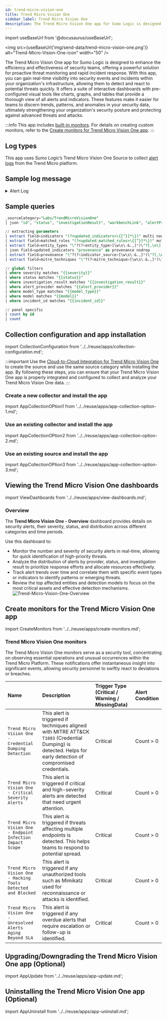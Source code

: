 ```yaml
---
id: trend-micro-vision-one
title: Trend Micro Vision One
sidebar_label: Trend Micro Vision One
description: The Trend Micro Vision One app for Sumo Logic is designed to enhance the efficiency and effectiveness of security teams, offering a powerful solution for proactive threat monitoring and rapid incident response.
---
```


import useBaseUrl from '@docusaurus/useBaseUrl';

<img src={useBaseUrl('img/send-data/trend-micro-vision-one.png')} alt="Trend-Micro-Vision-One-icon" width="50" />

The Trend Micro Vision One app for Sumo Logic is designed to enhance the efficiency and effectiveness of security teams, offering a powerful solution for proactive threat monitoring and rapid incident response. With this app, you can gain real-time visibility into security events and incidents within your organization's infrastructure, allowing them to detect and react to potential threats quickly. It offers a suite of interactive dashboards with pre-configured visual tools like charts, graphs, and tables that provide a thorough view of all alerts and indicators. These features make it easier for teams to discern trends, patterns, and anomalies in your security data, ultimately strengthening your organization's security posture and protecting against advanced threats and attacks.

:::info
This app includes [built-in monitors](#trend-micro-vision-one-monitors). For details on creating custom monitors, refer to the [Create monitors for Trend Micro Vision One app](#create-monitors-for-the-trend-micro-vision-one-app).
:::

## Log types

This app uses Sumo Logic’s Trend Micro Vision One Source to collect [alert logs](https://www.sumologic.com/help/docs/send-data/hosted-collectors/cloud-to-cloud-integration-framework/trend-micro-source/) from the Trend Micro platform.

## Sample log message

<details>
<summary>Alert Log</summary>
    
```json
{
    "schemaVersion": "1.15",
    "id": "WB-13276-20241108-00002",
    "investigationStatus": "New",
    "status": "Open",
    "investigationResult": "No Findings",
    "workbenchLink": "https://portal.in.xdr.trendmicro.com/index.html#/workbench/alerts/WB-13276-20241108-00002?ref=0c12e642ca5b7ed4436e5f23f568ae10066608d3",
    "alertProvider": "SAE",
    "modelId": "3cdd0c01-e0f1-4264-b013-4ff96ea4adb6",
    "model": "Hacking Tool Detection - Blocked",
    "modelType": "preset",
    "score": 21,
    "severity": "low",
    "createdDateTime": "2024-11-08T09:51:33Z",
    "updatedDateTime": "2024-11-08T09:51:39Z",
    "ownerIds": [],
    "incidentId": "IC-13276-20241108-00000",
    "impactScope": {
        "desktopCount": 1,
        "serverCount": 0,
        "accountCount": 0,
        "emailAddressCount": 0,
        "containerCount": 0,
        "cloudIdentityCount": 0,
        "entities": [
            {
                "entityType": "host",
                "entityValue": {
                    "guid": "A7AD7812-BF2B-4AAA-B963-ABFC57E58A6E",
                    "name": "desktop-hj8smna",
                    "ips": [
                        "10.50.10.212"
                    ]
                },
                "entityId": "A7AD7812-BF2B-4AAA-B963-ABFC57E58A6E",
                "relatedEntities": [],
                "relatedIndicatorIds": [
                    1,
                    2,
                    3,
                    4,
                    5,
                    6
                ],
                "provenance": [
                    "Alert"
                ],
                "managementScopeGroupId": "f70f8654-d627-42eb-8c1c-9762b5760db0"
            }
        ]
    },
    "description": "A hacking tool, which is generally used for cracking computer and network security or by system administrators to test security, was detected and blocked on an endpoint.",
    "matchedRules": [
        {
            "id": "7310dc1a-49c4-4859-a851-c941f511009a",
            "name": "Hacking Tool Detection - Blocked",
            "matchedFilters": [
                {
                    "id": "a665ee2c-1568-466c-8a99-4744e02b180e",
                    "name": "Hacking Tool Detection - Blocked",
                    "matchedDateTime": "2024-11-08T09:43:02.000Z",
                    "mitreTechniqueIds": [],
                    "matchedEvents": [
                        {
                            "uuid": "b028b186-f775-4e15-8654-01bab37bcf6b",
                            "matchedDateTime": "2024-11-08T09:43:02.000Z",
                            "type": "PRODUCT_EVENT_LOG"
                        }
                    ]
                }
            ]
        }
    ],
    "indicators": [
        {
            "id": 1,
            "type": "detection_name",
            "field": "malName",
            "value": "HKTL_MIMIKATZ",
            "relatedEntities": [
                "A7AD7812-BF2B-4AAA-B963-ABFC57E58A6E"
            ],
            "filterIds": [
                "a665ee2c-1568-466c-8a99-4744e02b180e"
            ],
            "provenance": [
                "Alert"
            ]
        },
        {
            "id": 2,
            "type": "file_sha1",
            "field": "fileHash",
            "value": "",
            "relatedEntities": [
                "A7AD7812-BF2B-4AAA-B963-ABFC57E58A6E"
            ],
            "filterIds": [
                "a665ee2c-1568-466c-8a99-4744e02b180e"
            ],
            "provenance": [
                "Alert"
            ]
        },
        {
            "id": 3,
            "type": "filename",
            "field": "fileName",
            "value": "C:\\Users\\Crest\\Downloads\\Unconfirmed 198655.crdownload(mimikatz-master\\Win32\\mimidrv.sys)",
            "relatedEntities": [
                "A7AD7812-BF2B-4AAA-B963-ABFC57E58A6E"
            ],
            "filterIds": [
                "a665ee2c-1568-466c-8a99-4744e02b180e"
            ],
            "provenance": [
                "Alert"
            ]
        },
        {
            "id": 4,
            "type": "fullpath",
            "field": "fullPath",
            "value": "C:\\Users\\Crest\\Downloads\\Unconfirmed 198655.crdownload(mimikatz-master\\Win32\\mimidrv.sys)",
            "relatedEntities": [
                "A7AD7812-BF2B-4AAA-B963-ABFC57E58A6E"
            ],
            "filterIds": [
                "a665ee2c-1568-466c-8a99-4744e02b180e"
            ],
            "provenance": [
                "Alert"
            ]
        },
        {
            "id": 5,
            "type": "text",
            "field": "actResult",
            "value": "File cleaned",
            "relatedEntities": [
                "A7AD7812-BF2B-4AAA-B963-ABFC57E58A6E"
            ],
            "filterIds": [
                "a665ee2c-1568-466c-8a99-4744e02b180e"
            ],
            "provenance": [
                "Alert"
            ]
        },
        {
            "id": 6,
            "type": "text",
            "field": "scanType",
            "value": "Real-time Scan",
            "relatedEntities": [
                "A7AD7812-BF2B-4AAA-B963-ABFC57E58A6E"
            ],
            "filterIds": [
                "a665ee2c-1568-466c-8a99-4744e02b180e"
            ],
            "provenance": [
                "Alert"
            ]
        }
    ]
}
```
</details>
    
## Sample queries

```sql title="Total Alerts"
_sourceCategory="Labs/TrendMicroVisionOne"
| json "id", "status", "investigationResult", "workbenchLink", "alertProvider", "model", "modelType", "score", "severity", "createdDateTime", "updatedDateTime", "incidentId", "impactScope.desktopCount","impactScope.serverCount","impactScope.accountCount","impactScope.emailAddressCount","impactScope.containerCount","impactScope.cloudIdentityCount","description","indicators","impactScope.entities[*].entityType","matchedRules","matchedRules[*].matchedFilters[*].mitreTechniqueIds" as id,status,investigation_result,workbench_link,alert_provider,model,model_type,score,severity,created_date_time,updated_date_time, incident_id,desktop_count,server_count,account_count,email_address_count,container_count,cloud_identity_count,description,indicators,entity_types,matched_rules,mitre_techniques nodrop

// extracting parameters
| extract field=indicators "(?<updated_indicators>\{[^}]*\})" multi nodrop
| extract field=matched_rules "(?<updated_matched_rules>\{[^}]*\})" multi nodrop
| extract field=entity_types "\"?(?<entity_type>[\w\s\-&.,]*)\"?[,\n\]]" multi nodrop
| json field=updated_indicators "provenance" as provenance nodrop
| extract field=provenance "\"?(?<indicator_source>[\w\s\-&.,]*)\"?[,\n\]]" multi nodrop
| extract field=mitre_techniques "\"?(?<mitre_technique>[\w\s\-&.,]*)\"?[,\n\]]" multi nodrop

// global filters
| where severity matches "{{severity}}"
| where status matches "{{status}}"
| where investigation_result matches "{{investigation_result}}"
| where alert_provider matches "{{alert_provider}}"
| where model_type matches "{{model_type}}"
| where model matches "{{model}}"
| where incident_id matches "{{incident_id}}"

// panel specific
| count by id
| count
```

## Collection configuration and app installation

import CollectionConfiguration from '../../reuse/apps/collection-configuration.md';

<CollectionConfiguration/>

:::important
Use the [Cloud-to-Cloud Integration for Trend Micro Vision One](/docs/send-data/hosted-collectors/cloud-to-cloud-integration-framework/trend-micro-source) to create the source and use the same source category while installing the app. By following these steps, you can ensure that your Trend Micro Vision One app is properly integrated and configured to collect and analyze your Trend Micro Vision One data.
:::

### Create a new collector and install the app

import AppCollectionOPtion1 from '../../reuse/apps/app-collection-option-1.md';

<AppCollectionOPtion1/>

### Use an existing collector and install the app

import AppCollectionOPtion2 from '../../reuse/apps/app-collection-option-2.md';

<AppCollectionOPtion2/>

### Use an existing source and install the app

import AppCollectionOPtion3 from '../../reuse/apps/app-collection-option-3.md';

<AppCollectionOPtion3/>

## Viewing the Trend Micro Vision One dashboards​​

import ViewDashboards from '../../reuse/apps/view-dashboards.md';

<ViewDashboards/>

### Overview

The **Trend Micro Vision One - Overview** dashboard provides details on security alerts, their severity, status, and distribution across different categories and time periods. 

Use this dashboard to:

- Monitor the number and severity of security alerts in real-time, allowing for quick identification of high-priority threats.
- Analyze the distribution of alerts by provider, status, and investigation result to prioritize response efforts and allocate resources effectively.
- Track alert trends over time and correlate them with specific event types or indicators to identify patterns or emerging threats.
- Review the top affected entities and detection models to focus on the most critical assets and effective detection mechanisms.
<br/><img src='https://sumologic-app-data-v2.s3.us-east-1.amazonaws.com/dashboards/TrendMicroVisionOne/Trend-Micro-Vision-One-Overview.png' alt="Trend-Micro-Vision-One-Overview" />

## Create monitors for the Trend Micro Vision One app

import CreateMonitors from '../../reuse/apps/create-monitors.md';

<CreateMonitors/>

### Trend Micro Vision One monitors

The Trend Micro Vision One monitors serve as a security tool, concentrating on observing essential operations and unusual occurrences within the Trend Micro Platform. These notifications offer instantaneous insight into significant events, allowing security personnel to swiftly react to deviations or breaches.

| Name | Description | Trigger Type (Critical / Warning / MissingData) | Alert Condition | 
|:--|:--|:--|:--|
| `Trend Micro Vision One - Credential Dumping Detection` | This alert is triggered if techniques aligned with MITRE ATT&CK `T1003` (Credential Dumping) is detected. Helps for early detection of compromised credentials. | Critical | Count > 0 |
| `Trend Micro Vision One - Critical Severity Alerts` | This alert is triggered if critical and high-severity alerts are detected that need urgent attention. | Critical | Count > 0|
| `Trend Micro Vision One - Endpoint Infection Impact Scope` | This alert is triggered if threats affecting multiple endpoints is detected. This helps teams to respond to potential spread. | Critical | Count > 0|
| `Trend Micro Vision One - Hacking Tools Detected and Blocked` | This alert is triggered if any unauthorized tools such as Mimikatz used for reconnaissance or attacks is identified. | Critical | Count > 0|
| `Trend Micro Vision One -  Unresolved Alerts Aging Beyond SLA` | This alert is triggered if any overdue alerts that require escalation or follow-up is identified. | Critical | Count > 0|

## Upgrading/Downgrading the Trend Micro Vision One app (Optional)

import AppUpdate from '../../reuse/apps/app-update.md';

<AppUpdate/>

## Uninstalling the Trend Micro Vision One app (Optional)

import AppUninstall from '../../reuse/apps/app-uninstall.md';

<AppUninstall/>

